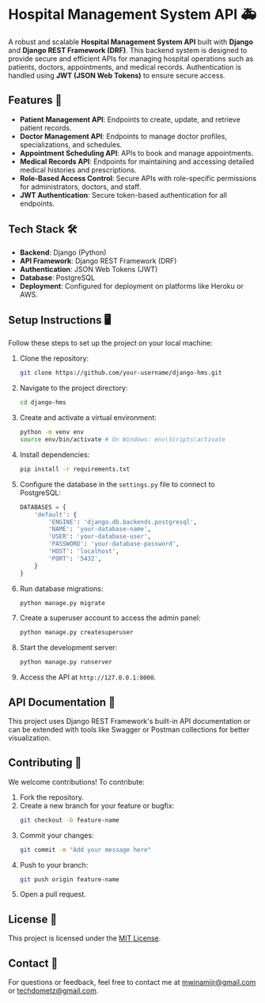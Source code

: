 # Hospital Management System API 🚑

A robust and scalable **Hospital Management System API** built with **Django** and **Django REST Framework (DRF)**. This backend system is designed to provide secure and efficient APIs for managing hospital operations such as patients, doctors, appointments, and medical records. Authentication is handled using **JWT (JSON Web Tokens)** to ensure secure access.

## Features 🌟
- **Patient Management API**: Endpoints to create, update, and retrieve patient records.
- **Doctor Management API**: Endpoints to manage doctor profiles, specializations, and schedules.
- **Appointment Scheduling API**: APIs to book and manage appointments.
- **Medical Records API**: Endpoints for maintaining and accessing detailed medical histories and prescriptions.
- **Role-Based Access Control**: Secure APIs with role-specific permissions for administrators, doctors, and staff.
- **JWT Authentication**: Secure token-based authentication for all endpoints.

## Tech Stack 🛠️
- **Backend**: Django (Python)
- **API Framework**: Django REST Framework (DRF)
- **Authentication**: JSON Web Tokens (JWT)
- **Database**: PostgreSQL
- **Deployment**: Configured for deployment on platforms like Heroku or AWS.

## Setup Instructions 🖥️

Follow these steps to set up the project on your local machine:

1. Clone the repository:
   ```bash
   git clone https://github.com/your-username/django-hms.git
   ```

2. Navigate to the project directory:
   ```bash
   cd django-hms
   ```

3. Create and activate a virtual environment:
   ```bash
   python -m venv env
   source env/bin/activate # On Windows: env\Scripts\activate
   ```

4. Install dependencies:
   ```bash
   pip install -r requirements.txt
   ```

5. Configure the database in the `settings.py` file to connect to PostgreSQL:
   ```python
   DATABASES = {
       'default': {
           'ENGINE': 'django.db.backends.postgresql',
           'NAME': 'your-database-name',
           'USER': 'your-database-user',
           'PASSWORD': 'your-database-password',
           'HOST': 'localhost',
           'PORT': '5432',
       }
   }
   ```

6. Run database migrations:
   ```bash
   python manage.py migrate
   ```

7. Create a superuser account to access the admin panel:
   ```bash
   python manage.py createsuperuser
   ```

8. Start the development server:
   ```bash
   python manage.py runserver
   ```

9. Access the API at `http://127.0.0.1:8000`.

## API Documentation 📜
This project uses Django REST Framework's built-in API documentation or can be extended with tools like Swagger or Postman collections for better visualization.

## Contributing 🤝
We welcome contributions! To contribute:

1. Fork the repository.
2. Create a new branch for your feature or bugfix:
   ```bash
   git checkout -b feature-name
   ```
3. Commit your changes:
   ```bash
   git commit -m "Add your message here"
   ```
4. Push to your branch:
   ```bash
   git push origin feature-name
   ```
5. Open a pull request.

## License 📜
This project is licensed under the [MIT License](LICENSE).

## Contact 📧
For questions or feedback, feel free to contact me at [mwinamijr@gmail.com](mwinamijr) or [techdometz@gmail.com](Techdometz).
